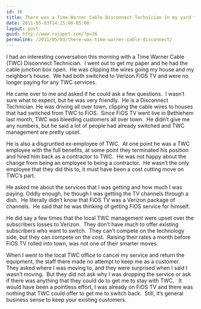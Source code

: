 ```yaml
---
id: 36
title: There was a Time Warner Cable Disconnect Technician in my yard this morning.
date: 2011-05-03T14:25:00-05:00
layout: post
guid: http://www.rajapet.com/?p=36
permalink: /2011/05/03/there-was-time-warner-cable-disconnect/
---
```

I had an interesting conversation this morning with a Time Warner Cable (TWC) Disconnect Technician.  I went out to get my paper and he had the cable junction box open.  He was clipping the wires going my house and my neighbor’s house.  We had both switched to Verizon FiOS TV and were no longer paying for any TWC services.

He came over to me and asked if he could ask a few questions.  I wasn’t sure what to expect, but he was very friendly.  He is a Disconnect Technician. He was driving all over town, clipping the cable wires to houses that had switched from TWC to FiOS.  Since FiOS TV went live in Bethlehem last month, TWC was bleeding customers all over town.  He didn’t give me any numbers, but he said a lot of people had already switched and TWC management are pretty upset.

He is also a disgruntled ex-employee of TWC.  At one point he was a TWC employee with the full benefits, at some point they terminated his position and hired him back as a contractor to TWC.  He was not happy about the change from being an employee to being a contractor.  He wasn’t the only employee that they did this to, it must have been a cost cutting move on TWC’s part. 

He asked me about the services that I was getting and how much I was paying. Oddly enough, he though I was getting the TV channels through a dish.  He literally didn’t know that FiOS TV was a Verizon package of channels.  He said that he was thinking of getting FiOS service for himself.

He did say a few times that the local TWC management were upset over the subscribers losses to Verizon.  They don’t have much to offer existing subscribers who want to switch.  They can’t compete on the technology side, but they can compete on the cost.  Raising their rates a month before FiOS TV rolled into town, was not one of their smarter moves.

When I went to the local TWC office to cancel my service and return the equipment, the staff there made no attempt to keep me as a customer.  They asked where I was moving to, and they were surprised when I said I wasn’t moving.  But they did not ask why I was dropping the service or ask if there was anything that they could do to get me to stay with TWC.   It would have been a pointless effort, I was already on FiOS TV and there was nothing that TWC could offer to get me to switch back.  Still, it’s general business sense to keep your existing customers.